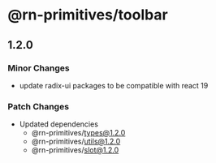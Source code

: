 # @rn-primitives/toolbar

## 1.2.0

### Minor Changes

- update radix-ui packages to be compatible with react 19

### Patch Changes

- Updated dependencies
  - @rn-primitives/types@1.2.0
  - @rn-primitives/utils@1.2.0
  - @rn-primitives/slot@1.2.0
